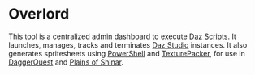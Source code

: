 # Overlord
 This tool is a centralized admin dashboard to execute [Daz Scripts](https://github.com/Laserwolve-Games/DAZScripts). It launches, manages, tracks and terminates [Daz Studio](https://www.daz3d.com/) instances. It also generates spritesheets using [PowerShell](https://en.wikipedia.org/wiki/PowerShell) and [TexturePacker](https://www.codeandweb.com/texturepacker), for use in [DaggerQuest](https://github.com/Laserwolve-Games/DaggerQuest) and [Plains of Shinar](https://github.com/Laserwolve-Games/PlainsOfShinar).
